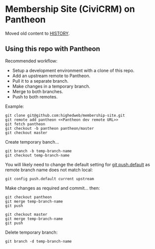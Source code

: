 # Membership Site (CiviCRM) on Pantheon

Moved old content to [HISTORY](HISTORY.md).

## Using this repo with Pantheon

Recommended workflow:

* Setup a development environment with a clone of this repo.
* Add an upstream remote to Pantheon.
* Pull it to a separate branch.
* Make changes in a temporary branch.
* Merge to both branches.
* Push to both remotes.

Example:

```
git clone git@github.com:highedweb/membership-site.git
git remote add pantheon <<Pantheon dev remote URL>>
git fetch pantheon
git checkout -b pantheon pantheon/master
git checkout master
```

Create temporary banch...

```
git branch -b temp-branch-name
git checkout temp-branch-name
```

You will likely need to change the default setting for [git push.default](https://git-scm.com/docs/git-config#Documentation/git-config.txt-pushdefault) as remote branch name does not match local:

```
git config push.default current upstream
```

Make changes as required and commit... then:

```
git checkout pantheon
git merge temp-branch-name
git push

git checkout master
git merge temp-branch-name
git push
```

Delete temporary branch:

```
git branch -d temp-branch-name
```
